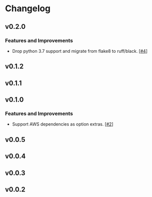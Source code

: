 # Changelog

## v0.2.0

### Features and Improvements

- Drop python 3.7 support and migrate from flake8 to ruff/black. [[#4](https://github.com/EdgyEdgemond/web-error/4)]

## v0.1.2

## v0.1.1

## v0.1.0

### Features and Improvements

- Support AWS dependencies as option extras. [[#2](https://github.com/EdgyEdgemond/web-error/2)]

## v0.0.5

## v0.0.4

## v0.0.3

## v0.0.2
